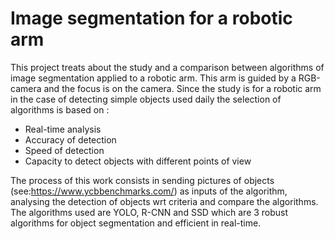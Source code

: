 # Image segmentation for a robotic arm
This project treats about the study and a comparison between algorithms of image segmentation applied to a robotic arm. This arm is guided by a RGB-camera
and the focus is on the camera. Since the study is for a robotic arm in the case of detecting simple objects used daily the selection of algorithms is based on :
- Real-time analysis
- Accuracy of detection
- Speed of detection
- Capacity to detect objects with different points of view
  
The process of this work consists in sending pictures of objects (see:https://www.ycbbenchmarks.com/) as inputs of the algorithm, analysing the detection of objects wrt criteria and compare the algorithms. The algorithms used are YOLO, R-CNN and SSD which are 3 robust algorithms for object segmentation and efficient in real-time.
